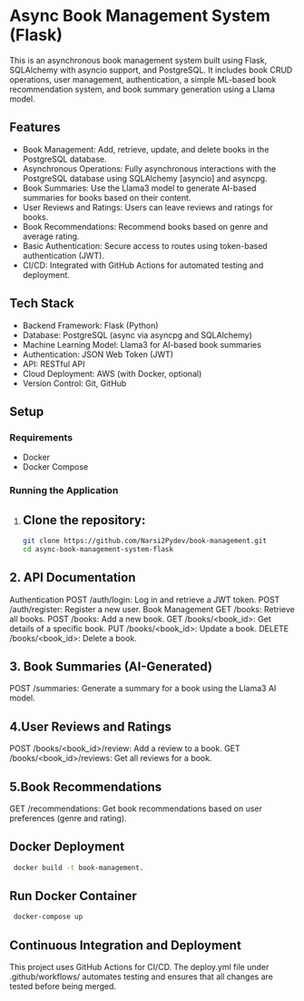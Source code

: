    # Async Book Management System (Flask)

This is an asynchronous book management system built using Flask, SQLAlchemy with asyncio support, and PostgreSQL. It includes book CRUD operations, user management, authentication, a simple ML-based book recommendation system, and book summary generation using a Llama model.

## Features
-	Book Management: Add, retrieve, update, and delete books in the PostgreSQL database.
-	Asynchronous Operations: Fully asynchronous interactions with the PostgreSQL database using SQLAlchemy [asyncio] and asyncpg.
-	Book Summaries: Use the Llama3 model to generate AI-based summaries for books based on their content.
-	User Reviews and Ratings: Users can leave reviews and ratings for books.
-	Book Recommendations: Recommend books based on genre and average rating.
-	Basic Authentication: Secure access to routes using token-based authentication (JWT).
-	CI/CD: Integrated with GitHub Actions for automated testing and deployment.

## Tech Stack
-	Backend Framework: Flask (Python)
-	Database: PostgreSQL (async via asyncpg and SQLAlchemy)
-	Machine Learning Model: Llama3 for AI-based book summaries
-	Authentication: JSON Web Token (JWT)
-	API: RESTful API
-	Cloud Deployment: AWS (with Docker, optional)
-	Version Control: Git, GitHub

## Setup

### Requirements
- Docker
- Docker Compose

### Running the Application

1. ## Clone the repository:
   ```bash
   git clone https://github.com/Narsi2Pydev/book-management.git
   cd async-book-management-system-flask
   
## 2. API Documentation
Authentication
POST /auth/login: Log in and retrieve a JWT token.
POST /auth/register: Register a new user.
Book Management
GET /books: Retrieve all books.
POST /books: Add a new book.
GET /books/<book_id>: Get details of a specific book.
PUT /books/<book_id>: Update a book.
DELETE /books/<book_id>: Delete a book.

## 3. Book Summaries (AI-Generated)
POST /summaries: Generate a summary for a book using the Llama3 AI model.

## 4.User Reviews and Ratings
POST /books/<book_id>/review: Add a review to a book.
GET /books/<book_id>/reviews: Get all reviews for a book.

## 5.Book Recommendations
GET /recommendations: Get book recommendations based on user preferences (genre and rating).


## Docker Deployment
  ```bash
   docker build -t book-management.
  ```

## Run Docker Container
  ```bash
   docker-compose up
  ```

## Continuous Integration and Deployment
This project uses GitHub Actions for CI/CD. The deploy.yml file under .github/workflows/ automates testing and ensures that all changes are tested before being merged.


